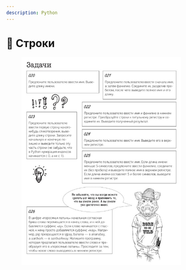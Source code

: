 ```yaml
---
description: Python
---
```


# 📗 Строки

<figure><img src="../../../../.gitbook/assets/image (12).png" alt=""><figcaption></figcaption></figure>
